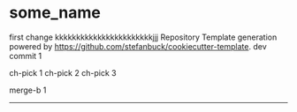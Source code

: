 # some_name

first change
kkkkkkkkkkkkkkkkkkkkkkkjjj
Repository Template generation powered by https://github.com/stefanbuck/cookiecutter-template.
dev commit 1

ch-pick 1
ch-pick 2
ch-pick 3

merge-b 1

--------------
